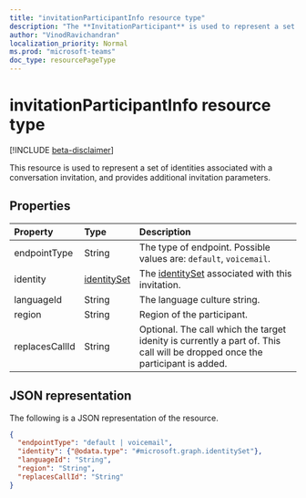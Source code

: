 ```yaml
---
title: "invitationParticipantInfo resource type"
description: "The **InvitationParticipant** is used to represent a set of identities associated with a conversation invitation, and provides additional invitation parameters."
author: "VinodRavichandran"
localization_priority: Normal
ms.prod: "microsoft-teams"
doc_type: resourcePageType
---
```


# invitationParticipantInfo resource type

[!INCLUDE [beta-disclaimer](../../includes/beta-disclaimer.md)]

This resource is used to represent a set of identities associated with a conversation invitation, and provides additional invitation parameters.

## Properties

| Property                           | Type                          | Description                                                                          |
| :--------------------------------- | :---------------------------- | :----------------------------------------------------------------------------------- |
| endpointType                       | String                        | The type of endpoint. Possible values are: `default`, `voicemail`. |
| identity                           | [identitySet](identityset.md) | The [identitySet](identityset.md) associated with this invitation.                   |
| languageId                         | String                        | The language culture string.                                                                                     |
| region                             | String                        | Region of the participant.                                                           |
| replacesCallId                     | String                        | Optional. The call which the target idenity is currently a part of. This call will be dropped once the participant is added. |

## JSON representation

The following is a JSON representation of the resource.

<!-- {
  "blockType": "resource",
  "optionalProperties": [

  ],
  "@odata.type": "microsoft.graph.invitationParticipantInfo"
}-->
```json
{
  "endpointType": "default | voicemail",
  "identity": {"@odata.type": "#microsoft.graph.identitySet"},
  "languageId": "String",
  "region": "String",
  "replacesCallId": "String"
}
```

<!-- uuid: 8fcb5dbc-d5aa-4681-8e31-b001d5168d79
2015-10-25 14:57:30 UTC -->
<!--
{
  "type": "#page.annotation",
  "description": "invitationParticipantInfo resource",
  "keywords": "",
  "section": "documentation",
  "tocPath": "",
  "suppressions": []
}
-->
